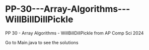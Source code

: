# PP-30---Array-Algorithms---WillBillDillPickle
PP 30 - Array Algorithms - WillBillDillPickle from AP Comp Sci 2024

Go to Main.java to see the solutions
